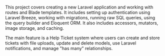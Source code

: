 This project covers creating a new Laravel application and working with routes and Blade templates. It includes setting up authentication using Laravel Breeze, working with migrations, running raw SQL queries, using the query builder and Eloquent ORM. It also includes accessors, mutators, image storage, and caching.

The main feature is a Help Ticket system where users can create and store tickets with file uploads, update and delete models, use Laravel notifications, and manage "has many" relationships.